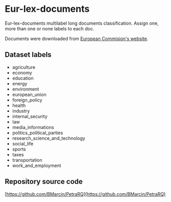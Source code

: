 
Eur-lex-documents
=============================

Eur-lex-documents multilabel long documents classification.
Assign one, more than one or none labels to each doc.

Documents were downloaded from [European Commision's website](https://eur-lex.europa.eu/browse/institutions/eu-commission.html).

Dataset labels
-------------------
- agriculture
- economy
- education
- energy
- environment
- european_union
- foreign_policy
- health
- industry
- internal_security
- law
- media_informations
- politics_political_parties
- research_science_and_technology
- social_life
- sports
- taxes
- transportation
- work_and_employment

Repository source code
-------------------
[https://github.com/BMarcin/PetraRQ](https://github.com/BMarcin/PetraRQ)
